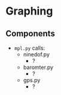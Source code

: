 # Graphing

## Components
* `mpl.py` calls:
  * ninedof.py
    * ?
  * baromter.py
    * ?
  * gps.py
    * ?
